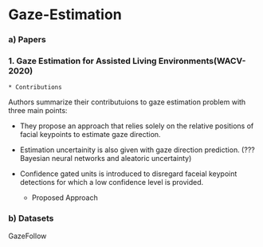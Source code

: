 # Gaze-Estimation
### a) Papers

### 1. Gaze Estimation for Assisted Living Environments(WACV-2020)
    
    * Contributions
    
Authors summarize their contributuions to gaze estimation problem with three main points:
-  They propose an approach that relies solely on the relative positions of  facial keypoints
     to estimate gaze direction. 

-   Estimation uncertainity is also given with gaze direction prediction.
     (???Bayesian neural networks and aleatoric uncertainty)

-  Confidence gated units is introduced to disregard faceial keypoint detections for which 
     a low confidence level is provided.
     
    * Proposed Approach
       

### b) Datasets
GazeFollow

